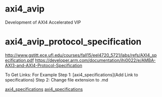 # axi4_avip
Development of AXI4 Accelerated VIP

# axi4_avip_protocol_specification
http://www.gstitt.ece.ufl.edu/courses/fall15/eel4720_5721/labs/refs/AXI4_specification.pdf
https://developer.arm.com/documentation/ihi0022/e/AMBA-AXI3-and-AXI4-Protocol-Specification

To Get Links:
For Example
Step 1: [axi4_specifications](Add Link to specifications)
Step 2: Change file extension to .md

[axi4_specifications](http://www.gstitt.ece.ufl.edu/courses/fall15/eel4720_5721/labs/refs/AXI4_specification.pdf)
[axi4_specifications](https://developer.arm.com/documentation/ihi0022/e/AMBA-AXI3-and-AXI4-Protocol-Specification)
